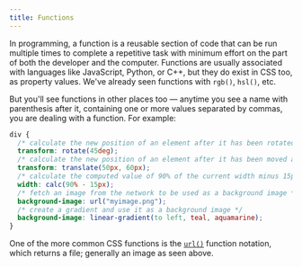 ```yaml
---
title: Functions
---
```


In programming, a function is a reusable section of code that can be run multiple times to complete a repetitive task with minimum effort on the part of both the developer and the computer. Functions are usually associated with languages like JavaScript, Python, or C++, but they do exist in CSS too, as property values. We've already seen functions with `rgb()`, `hsl()`, etc.

But you'll see functions in other places too — anytime you see a name with parenthesis after it, containing one or more values separated by commas, you are dealing with a function. For example:

```css
div {
  /* calculate the new position of an element after it has been rotated by 45 degress */
  transform: rotate(45deg);
  /* calculate the new position of an element after it has been moved across 50px and down 60px */
  transform: translate(50px, 60px);
  /* calculate the computed value of 90% of the current width minus 15px */
  width: calc(90% - 15px);
  /* fetch an image from the network to be used as a background image */
  background-image: url("myimage.png");
  /* create a gradient and use it as a background image */
  background-image: linear-gradient(to left, teal, aquamarine);
}
```

One of the more common CSS functions is the [`url()`](https://developer.mozilla.org/en-US/docs/Web/CSS/url) function notation, which returns a file; generally an image as seen above.
